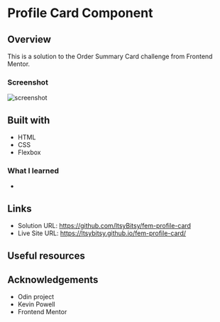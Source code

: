 # Profile Card Component

## Overview

This is a solution to the Order Summary Card challenge from Frontend Mentor.

### Screenshot

![screenshot](...)

## Built with

  * HTML
  * CSS
  * Flexbox

### What I learned

* 

## Links

* Solution URL: https://github.com/ltsyBitsy/fem-profile-card
* Live Site URL: https://ltsybitsy.github.io/fem-profile-card/

## Useful resources



## Acknowledgements

* Odin project
* Kevin Powell
* Frontend Mentor
